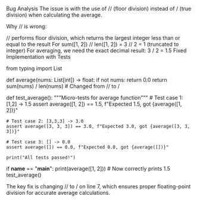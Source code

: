 Bug Analysis
The issue is with the use of // (floor division) instead of / (true division) when calculating the average.

Why // is wrong:

// performs floor division, which returns the largest integer less than or equal to the result
For sum([1, 2]) // len([1, 2]) = 3 // 2 = 1 (truncated to integer)
For averaging, we need the exact decimal result: 3 / 2 = 1.5
Fixed Implementation with Tests

from typing import List

def average(nums: List[int]) -> float:
    if not nums:
        return 0.0
    return sum(nums) / len(nums)  # Changed from // to /

def test_average():
    """Micro-tests for average function"""
    # Test case 1: [1,2] -> 1.5
    assert average([1, 2]) == 1.5, f"Expected 1.5, got {average([1, 2])}"
    
    # Test case 2: [3,3,3] -> 3.0
    assert average([3, 3, 3]) == 3.0, f"Expected 3.0, got {average([3, 3, 3])}"
    
    # Test case 3: [] -> 0.0
    assert average([]) == 0.0, f"Expected 0.0, got {average([])}"
    
    print("All tests passed!")

if __name__ == "__main__":
    print(average([1, 2]))  # Now correctly prints 1.5
    test_average()

The key fix is changing // to / on line 7, which ensures proper floating-point division for accurate average calculations.